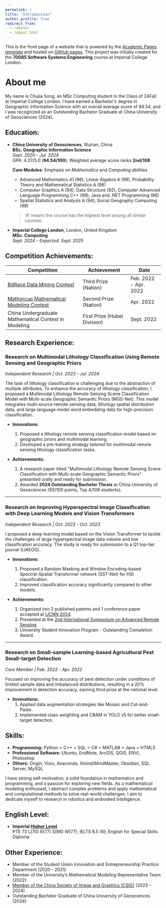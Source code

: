 ```yaml
---
permalink: /
title: "Introduction"
author_profile: true
redirect_from: 
  - /about/
  - /about.html
---
```


This is the front page of a website that is powered by the [Academic Pages template](https://github.com/academicpages/academicpages.github.io) and hosted on [GitHub pages](https://pages.github.com). This project was initially created for the **70085 Software Systems Engineering** course at Imperial College London.

About me
======
My name is Chujia Song, an MSc Computing student in the Class of 24Fall at Imperial College London. I have earned a Bachelor's degree in Geographic Information Science with an overall average score of 94.54, and I was recognized as an Outstanding Bachelor Graduate at China University of Geosciences (2024).

## Education:

- **China University of Geosciences**, Wuhan, China  
  **BSc. Geographic Information Science**  
  *Sept. 2020 - Jul. 2024*  
  GPA: 4.27/5.0 (**94.54/100**); Weighted average score ranks **2nd/108**  

  **Core Modules**: Emphasis on *Mathematics* and *Computing* abilities  
  - Advanced Mathematics A1 (96), Linear Algebra A (99), Probability Theory and Mathematical Statistics A (98)
  - Computer Graphics A (94), Data Structure (92), Computer Advanced Language Programming C++ (99), Java and .NET Programming (96)
  - Spatial Statistics and Analysis A (94), Social Geography Computing (98)

  > 'A' means the course has the highest level among all similar courses.

- **Imperial College London**, London, United Kingdom  
  **MSc. Computing**  
  *Sept. 2024 - Expected: Sept. 2025*  

## Competition Achievements:

| **Competition**                                                                                          | **Achievement**                  | **Date**                 |
|----------------------------------------------------------------------------------------------------------|----------------------------------|--------------------------|
| [BdRace Data Mining Contest](https://www.tipdm.org:10010/#/competition/1481159137780998144/introduce)     | Third Prize (Nation)             | Feb. 2022 - Apr. 2022     |
| [Mathorcup Mathematical Modeling Contest](https://www.saikr.com/vse/mathorcup/2022#notice)                | Second Prize (Nation)            | Apr. 2022                |
| China Undergraduate Mathematical Contest in Modeling                                                     | First Prize (Hubei Division)     | Sept. 2022               |

## Research Experience:

### **Research on Multimodal Lithology Classification Using Remote Sensing and Geographic Priors**  
*Independent Research | Oct. 2023 - Jul. 2024*

The task of lithology classification is challenging due to the abstraction of multiple attributes. To enhance the accuracy of lithology classification, I proposed a Multimodal Lithology Remote Sensing Scene Classification Model with Multi-scale Geographic Semantic Priors (MGS-Net). This model integrates multi-source remote sensing data, lithology spatial distribution data, and large language model word embedding data for high-precision classification.

- **Innovations:**
  1. Proposed a lithology remote sensing classification model based on geographic priors and multimodal learning.
  2. Developed a pre-training strategy tailored for multimodal remote sensing lithology classification tasks.
  
- **Achievements:**
  1. A research paper titled "Multimodal Lithology Remote Sensing Scene Classification with Multi-scale Geographic Semantic Priors" presented orally and ready for submission.
  2. Awarded **2024 Outstanding Bachelor Thesis** at China University of Geosciences (93/100 points, Top 4/108 students).

---

### **Research on Improving Hyperspectral Image Classification with Deep Learning Models and Vision Transformers**  
*Independent Research | Oct. 2022 - Oct. 2023*

I proposed a deep learning model based on the Vision Transformer to tackle the challenges of large hyperspectral image data volume and low classification accuracy. The study is ready for submission to a Q1 top-tier journal (IJAEOG).

- **Innovations:**
  1. Proposed a Random Masking and Window Encoding-based Spectral-Spatial Transformer network (SST-Net) for HSI classification.
  2. Improved classification accuracy significantly compared to other models.
  
- **Achievements:**
  1. Organized into 2 published patents and 1 conference paper accepted at [IJCNN 2024](https://arxiv.org/abs/2404.00964).
  2. Presented at the [2nd International Symposium on Advanced Remote Sensing](https://rsw2023.aconf.org/programme.html).
  3. University Student Innovation Program - Outstanding Completion Award.

---

### **Research on Small-sample Learning-based Agricultural Pest Small-target Detection**  
*Core Member | Feb. 2022 - Apr. 2022*

Focused on improving the accuracy of pest detection under conditions of limited sample data and imbalanced distributions, resulting in a 20% improvement in detection accuracy, earning third prize at the national level.

- **Innovations:**
  1. Applied data augmentation strategies like Mosaic and Cut-and-Paste.
  2. Implemented class weighting and CBAM in YOLO v5 for better small-target detection.

## Skills:

- **Programming:** Python > C++ > SQL > C# > MATLAB > Java = HTML5
- **Professional Software:** Ubuntu, EndNote, ArcGIS, QGIS, ENVI, Photoshop
- **Others:** Origin, Visio, Anaconda, Xmind/MindMaster, Obsidian, SQL Server, MySQL  

I have strong self-motivation, a solid foundation in mathematics and programming, and a passion for exploring new fields. As a mathematical modeling enthusiast, I abstract complex problems and apply mathematical and computational methods to solve real-world challenges. I aim to dedicate myself to research in robotics and embodied intelligence.

## English Level:

- **Imperial [Higher Level](https://www.imperial.ac.uk/study/apply/english-language/)**  
  PTE 73 L(70) R(77) S(66) W(77); IELTS 6.5 (6); English for Special Skills Diploma

## Other Experience:

- Member of the Student Union Innovation and Entrepreneurship Practice Department (2020 - 2021)
- Member of the University’s Mathematical Modeling Representative Team (2022)
- [Member of the China Society of Image and Graphics (CSIG)](http://membership.csig.org.cn/) (2023 - 2024)
- Outstanding Bachelor Graduate of China University of Geosciences (2024)
